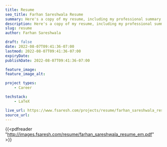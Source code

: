 ```yaml
---
title: Resume
seo_title: Farhan Sareshwala Resume
summary: Here's a copy of my resume, including my professional summary, work experience and past projects, and education.
description: Here's a copy of my resume, including my professional summary, work experience and past projects, and education.
slug: resume
author: Farhan Sareshwala

draft: false
date: 2022-08-07T09:41:36-07:00
lastmod: 2022-08-07T09:41:36-07:00
expiryDate:
publishDate: 2022-08-07T09:41:36-07:00

feature_image: 
feature_image_alt: 

project types: 
    - Career

techstack:
    - LaTeX

live_url: https://www.fsaresh.com/projects/resume/farhan_sareshwala_resume_em.pdf
source_url: 
---
```


{{<pdfreader "http://images.fsaresh.com/resume/farhan_sareshwala_resume_em.pdf" >}}   